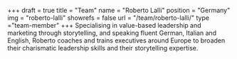 +++
draft		= true
title		= "Team"
name		= "Roberto Lalli"
position 	= "Germany"
img			= "roberto-lalli"
showrefs	= false
url			= "/team/roberto-lalli/"
type		="team-member"
+++
Specialising in value-based leadership and marketing through storytelling, and speaking fluent German, Italian and English, Roberto coaches and trains executives around Europe to broaden their charismatic leadership skills and their storytelling expertise.